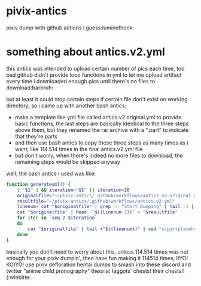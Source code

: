 # pivix-antics
pixiv dump with github actions i guess:luminethonk:

# something about antics.v2.yml

this antics was intended to upload certain number of pics each time, too bad github didn't provide loop functions in yml to let me upload artifact every time i downloaded enough pics until there's no files to download:barbruh:

but at least it could stop certain steps if certain file don't exist on working directory, so i came up with another bash antics: 

 - make a template like yml file called antics.v2.original.yml to provide basic functions, the last steps are basically identical to the three steps above them, but they renamed the rar archive with a ".part" to indicate that they're parts 
 - and then use bash antics to copy these three steps as many times as i want, like 114.514 times in the final antics.v2.yml file
 - but don't worry, when there's indeed no more files to download, the remaining steps would be skipped anyway

well, the bash antics i used was like: 

```bash
function generateyml() {
    [ "$1" ] && iteration="$1" || iteration=20
    originalfile="~/pivix-antics/.github/workflows/antics.v2.original.yml"
    resultfile="~/pivix-antics/.github/workflows/antics.v2.yml"
    linenum=`cat "$originalfile" | grep -n "Start Dumping" | tail -1 | grep -Eo "[0-9]+"`
    cat "$originalfile" | head -"$((linenum-1))" > "$resultfile"
    for iter in `seq 2 $iteration`
    do
        cat "$originalfile" | tail +"$((linenum))" | sed "s/partplaceholder/part$iter/g;s/Partplaceholder/Part $iter/g" >> "$resultfile"
    done
}
```

basically you don't need to worry about this, unless 114.514 times was not enough for your pixiv dumpin', then have fun making it 114514 times, IIYO! KOIYO! use pixiv defloration hentai dumps to smash into these discord and twitter "anime child pronography" theorist faggots' chests! their chests!! (:wiebitte:
